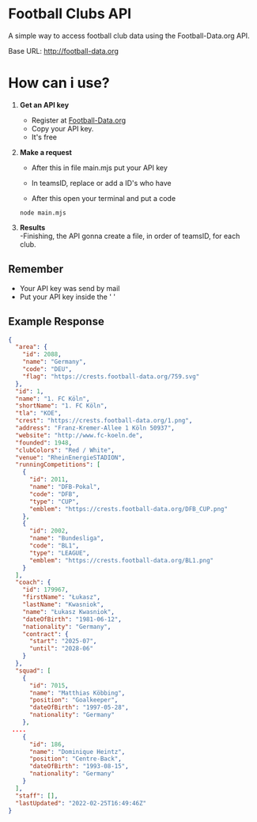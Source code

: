 
# Football Clubs API
A simple way to access football club data using the Football-Data.org API.

Base URL:
http://football-data.org

# How can i use?

1. **Get an API key**  
   - Register at [Football-Data.org](https://www.football-data.org/client/register)  
   - Copy your API key.
   - It's free

2. **Make a request**  
   - After this in file main.mjs put your API key
   
   - In teamsID, replace or add a ID's who have

   - After this open your terminal and put a code
    ```
    node main.mjs
    ```

4. **Results**  
    -Finishing, the API gonna create a file, in order of teamsID, for each club. 

## Remember       
   - Your API key was send by mail
   - Put your API key inside the '   '
     
## Example Response

```json
{
  "area": {
    "id": 2088,
    "name": "Germany",
    "code": "DEU",
    "flag": "https://crests.football-data.org/759.svg"
  },
  "id": 1,
  "name": "1. FC Köln",
  "shortName": "1. FC Köln",
  "tla": "KOE",
  "crest": "https://crests.football-data.org/1.png",
  "address": "Franz-Kremer-Allee 1 Köln 50937",
  "website": "http://www.fc-koeln.de",
  "founded": 1948,
  "clubColors": "Red / White",
  "venue": "RheinEnergieSTADION",
  "runningCompetitions": [
    {
      "id": 2011,
      "name": "DFB-Pokal",
      "code": "DFB",
      "type": "CUP",
      "emblem": "https://crests.football-data.org/DFB_CUP.png"
    },
    {
      "id": 2002,
      "name": "Bundesliga",
      "code": "BL1",
      "type": "LEAGUE",
      "emblem": "https://crests.football-data.org/BL1.png"
    }
  ],
  "coach": {
    "id": 179967,
    "firstName": "Łukasz",
    "lastName": "Kwasniok",
    "name": "Łukasz Kwasniok",
    "dateOfBirth": "1981-06-12",
    "nationality": "Germany",
    "contract": {
      "start": "2025-07",
      "until": "2028-06"
    }
  },
  "squad": [
    {
      "id": 7015,
      "name": "Matthias Köbbing",
      "position": "Goalkeeper",
      "dateOfBirth": "1997-05-28",
      "nationality": "Germany"
    },
 ....
    {
      "id": 186,
      "name": "Dominique Heintz",
      "position": "Centre-Back",
      "dateOfBirth": "1993-08-15",
      "nationality": "Germany"
    }
  ],
  "staff": [],
  "lastUpdated": "2022-02-25T16:49:46Z"
}

